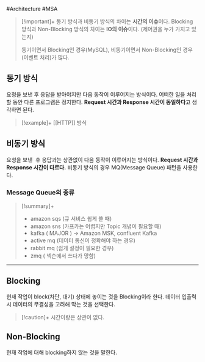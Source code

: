 #Architecture #MSA

> [!important]+ 
> 동기 방식과 비동기 방식의 차이는 **시간의 이슈**이다.
> Blocking 방식과 Non-Blocking 방식의 차이는 **IO의 이슈**이다. (제어권을 누가 가지고 있는지)
> 
> 동기이면서 Blocking인 경우(MySQL), 비동기이면서 Non-Blocking인 경우(이벤트 처리)가 많다.

## 동기 방식
요청을 보낸 후 응답을 받아야지만 다음 동작이 이루어지는 방식이다. 어떠한 일을 처리할 동안 다른 프로그램은 정지한다. **Request 시간과 Response 시간이 동일하다**고 생각하면 된다.

> [!example]+ 
> [[HTTP]] 방식

## 비동기 방식
요청을 보낸  후 응답과는 상관없이 다음 동작이 이루어지는 방식이다. **Request 시간과 Response 시간이 다르다.** 비동기 방식의 경우 MQ(Message Queue) 패턴을 사용한다.

### Message Queue의 종류
> [!summary]+ 
> + amazon sqs (큐 서비스 쉽게 쓸 때)
> + amazon sns (카프카는 어렵지만 Topic 개념이 필요할 때)
> + kafka ( MAJOR ) → Amazon MSK, confluent Kafka
> + active mq (데이터 통신이 정확해야 하는 경우)
> + rabbit mq (쉽게 설정이 필요한 경우)
> + zmq ( 넥슨에서 쓰다가 망함)

---

## Blocking
현재 작업이 block(차단, 대기) 상태에 놓이는 것을 Blocking이라 한다. 데이터 입출력 시 데이터의 무결성을 고려해 막는 것을 선택한다.

> [!caution]+ 
> 시간이랑은 상관이 없다.

## Non-Blocking
현재 작업에 대해 blocking하지 않는 것을 말한다.